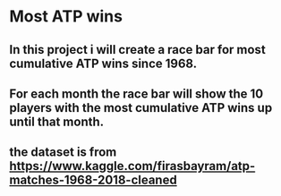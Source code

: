 # Most ATP wins
## In this project i will create a race bar for most cumulative ATP wins since 1968.
## For each month the race bar will show the 10 players with the most cumulative ATP wins up until that month.
## the dataset is from https://www.kaggle.com/firasbayram/atp-matches-1968-2018-cleaned
